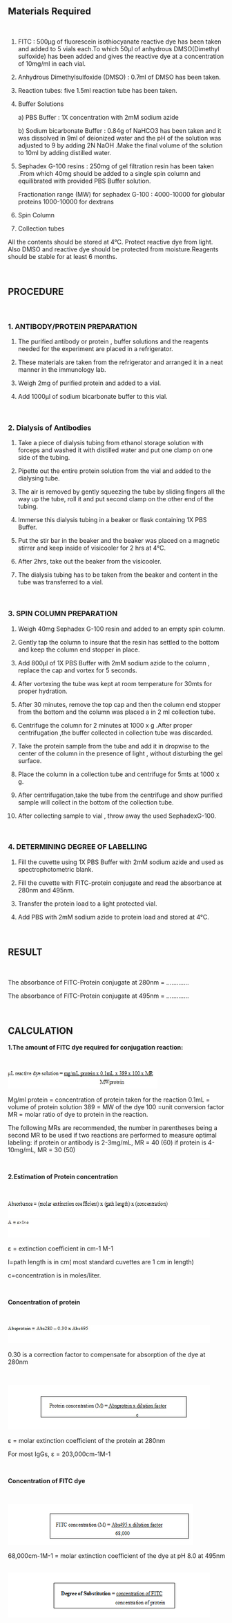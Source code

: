 ## Materials Required


&nbsp;


1. FITC : 500µg of fluorescein isothiocyanate reactive dye has been taken and added to 5 vials each.To which 50µl of anhydrous DMSO(Dimethyl sulfoxide)  has been  added and gives the reactive dye at a concentration of 10mg/ml in each vial.

2. Anhydrous Dimethylsulfoxide (DMSO) : 0.7ml of DMSO has been taken. 

3. Reaction tubes: five 1.5ml reaction tube has been taken. 

4. Buffer Solutions

    a) PBS Buffer : 1X concentration with 2mM sodium azide

    b) Sodium bicarbonate Buffer :  0.84g of NaHCO3  has been taken and it was dissolved in 9ml of deionized water and the pH of the solution was adjusted to 9 by adding 2N NaOH .Make the final volume of the solution to 10ml by adding distilled water.

 

5. Sephadex G-100 resins : 250mg of gel filtration resin has been taken .From which  40mg should be added to a single spin column and  equilibrated with provided PBS Buffer solution.

    Fractionation range (MW) for sephadex G-100 :   4000-10000 for globular proteins
                                                    1000-10000 for dextrans

 

6. Spin Column


7. Collection tubes

 

All the contents should be stored at 4°C. Protect reactive dye from light. Also DMSO and reactive dye should be protected from moisture.Reagents should be stable for at least 6 months.


&nbsp;

 

## PROCEDURE
 

&nbsp;


### 1. ANTIBODY/PROTEIN PREPARATION
 

1. The purified antibody or protein , buffer solutions and the reagents needed for the experiment are placed in a refrigerator.
 

2. These materials are taken from the refrigerator and arranged it in a neat manner  in the immunology lab.
 

3. Weigh 2mg of purified protein and added to a vial.
 

4. Add 1000µl of sodium bicarbonate buffer to this vial.
 

&nbsp;


### 2. Dialysis of Antibodies

 

1. Take a piece of dialysis tubing from ethanol storage solution with forceps and washed it with distilled water and put one clamp on one side of the tubing.
 

2. Pipette out the entire protein solution from the vial and added to the dialysing tube.
 

3. The air is removed by gently squeezing the tube by sliding fingers all the way up the tube, roll it and  put second clamp on the other end of the tubing.
 

4. Immerse this dialysis tubing in a beaker or flask containing 1X PBS Buffer.
 

5. Put the stir bar in the beaker and the beaker was placed on a magnetic stirrer and keep inside of  visicooler for 2 hrs  at 4°C.
 

6. After 2hrs, take out the beaker  from the visicooler.
 

7. The dialysis tubing has to be taken from the beaker  and content in the tube was transferred to a vial.
 

&nbsp;


### 3. SPIN COLUMN PREPARATION
 

1. Weigh 40mg Sephadex G-100 resin and added to an empty spin column.
 

2. Gently tap the column to insure that the resin has settled to the bottom and keep the column end stopper in place.
 

3. Add 800μl of 1X PBS Buffer with 2mM sodium azide to the column , replace the  cap and vortex for 5 seconds.
 

4. After vortexing the tube was kept at room temperature for 30mts for proper hydration.  
 

5. After 30 minutes, remove the top cap and then the column end stopper from the bottom and the column was  placed a  in 2 ml collection tube.
 

6. Centrifuge the column for 2 minutes at 1000 x g .After proper centrifugation ,the  buffer collected in collection tube was discarded.
 

7. Take the protein  sample from the tube and add it in dropwise to the center of the column in the presence of light , without disturbing the gel surface.  
 

8. Place the column in a collection tube and centrifuge for 5mts  at 1000 x g.
 

9. After centrifugation,take the tube from the centrifuge and show purified sample will collect in the bottom of the collection tube.
 

10. After collecting sample to vial , throw away the used SephadexG-100. 
 

&nbsp;


### 4. DETERMINING DEGREE OF LABELLING
 
1. Fill the cuvette using 1X PBS Buffer with 2mM sodium azide  and used as spectrophotometric blank.
 

2. Fill the cuvette with FITC-protein conjugate and read the absorbance at 280nm and 495nm.
 

3. Transfer the protein load to a light protected vial.
 

4. Add PBS with 2mM sodium azide to protein load and stored  at 4°C.
 

 

&nbsp;


 

## RESULT
 

&nbsp;


The absorbance of FITC-Protein conjugate at 280nm = ………….
 

The absorbance of FITC-Protein conjugate at 495nm = ………….

 
&nbsp;



## CALCULATION
 

**1.The amount of FITC dye required for conjugation reaction:**
 
 

&nbsp;

<img src="images/2.jpg" title=""/>
 

 

Mg/ml protein = concentration of protein taken for the reaction
0.1mL = volume of protein solution
389 = MW of the dye
100 =unit conversion factor
MR = molar ratio of dye to protein in the reaction.

 

The following MRs are recommended, the number in parentheses being a second MR to be used if two reactions are performed to measure optimal labeling:  if protein or antibody is 2-3mg/mL, MR = 40 (60)  if protein is 4-10mg/mL, MR = 30 (50)
 

 
&nbsp;



 **2.Estimation of Protein concentration**
 

  
&nbsp;

<img src="images/3.jpg" title=""/>
<img src="images/4.jpg" title=""/>

                                                            

ε  = extinction coefficient in cm-1 M-1

l=path length is in cm( most standard cuvettes are 1 cm in length)

c=concentration is in moles/liter.


&nbsp;



**Concentration of protein**

 
&nbsp;

<img src="images/5.jpg" title=""/> 

 

0.30 is a correction factor to compensate for absorption of the dye at 280nm

&nbsp;

<img src="images/6.jpg" title=""/> 
 

ε =  molar extinction coefficient of the protein at 280nm

For most IgGs, ε = 203,000cm-1M-1
 

&nbsp;


**Concentration of FITC dye**

 
&nbsp;

<img src="images/7.png" title=""/> 

                                              

 

68,000cm-1M-1 = molar extinction coefficient of the dye at pH 8.0 at 495nm
&nbsp;

<img src="images/8.png" title=""/> 

 

                                                       
